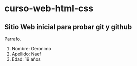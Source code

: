 # curso-web-html-css
## Sitio Web inicial para probar git y github


Parrafo.

1. Nombre: Geronimo
2. Apellido: Naef
3. Edad: 19 años
